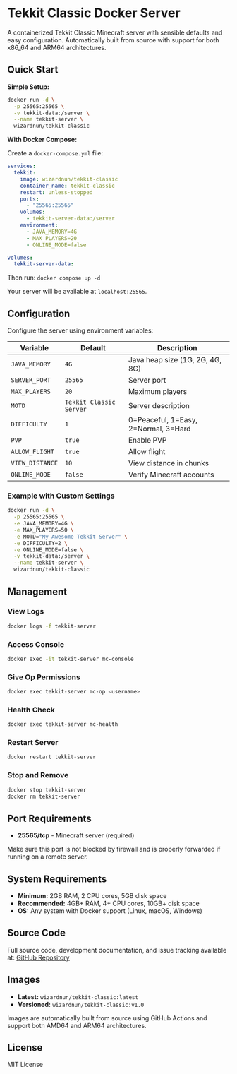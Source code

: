 # Tekkit Classic Docker Server

A containerized Tekkit Classic Minecraft server with sensible defaults and easy configuration. Automatically built from source with support for both x86_64 and ARM64 architectures.

## Quick Start

**Simple Setup:**
```bash
docker run -d \
  -p 25565:25565 \
  -v tekkit-data:/server \
  --name tekkit-server \
  wizardnun/tekkit-classic
```

**With Docker Compose:**

Create a `docker-compose.yml` file:
```yaml
services:
  tekkit:
    image: wizardnun/tekkit-classic
    container_name: tekkit-classic
    restart: unless-stopped
    ports:
      - "25565:25565"
    volumes:
      - tekkit-server-data:/server
    environment:
      - JAVA_MEMORY=4G
      - MAX_PLAYERS=20
      - ONLINE_MODE=false

volumes:
  tekkit-server-data:
```

Then run: `docker compose up -d`

Your server will be available at `localhost:25565`.

## Configuration

Configure the server using environment variables:

| Variable | Default | Description |
|----------|---------|-------------|
| `JAVA_MEMORY` | `4G` | Java heap size (1G, 2G, 4G, 8G) |
| `SERVER_PORT` | `25565` | Server port |
| `MAX_PLAYERS` | `20` | Maximum players |
| `MOTD` | `Tekkit Classic Server` | Server description |
| `DIFFICULTY` | `1` | 0=Peaceful, 1=Easy, 2=Normal, 3=Hard |
| `PVP` | `true` | Enable PVP |
| `ALLOW_FLIGHT` | `true` | Allow flight |
| `VIEW_DISTANCE` | `10` | View distance in chunks |
| `ONLINE_MODE` | `false` | Verify Minecraft accounts |

### Example with Custom Settings

```bash
docker run -d \
  -p 25565:25565 \
  -e JAVA_MEMORY=4G \
  -e MAX_PLAYERS=50 \
  -e MOTD="My Awesome Tekkit Server" \
  -e DIFFICULTY=2 \
  -e ONLINE_MODE=false \
  -v tekkit-data:/server \
  --name tekkit-server \
  wizardnun/tekkit-classic
```

## Management

### View Logs
```bash
docker logs -f tekkit-server
```

### Access Console
```bash
docker exec -it tekkit-server mc-console
```

### Give Op Permissions
```bash
docker exec tekkit-server mc-op <username>
```

### Health Check
```bash
docker exec tekkit-server mc-health
```

### Restart Server
```bash
docker restart tekkit-server
```

### Stop and Remove
```bash
docker stop tekkit-server
docker rm tekkit-server
```

## Port Requirements

- **25565/tcp** - Minecraft server (required)

Make sure this port is not blocked by firewall and is properly forwarded if running on a remote server.

## System Requirements

- **Minimum:** 2GB RAM, 2 CPU cores, 5GB disk space
- **Recommended:** 4GB+ RAM, 4+ CPU cores, 10GB+ disk space
- **OS:** Any system with Docker support (Linux, macOS, Windows)

## Source Code

Full source code, development documentation, and issue tracking available at:
[GitHub Repository](https://github.com/jiffy953/Tekkit-Classic-Docker)

## Images

- **Latest:** `wizardnun/tekkit-classic:latest`
- **Versioned:** `wizardnun/tekkit-classic:v1.0`

Images are automatically built from source using GitHub Actions and support both AMD64 and ARM64 architectures.

## License

MIT License